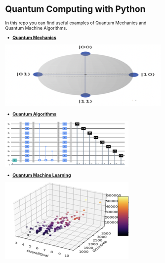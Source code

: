 # Quantum Computing with Python

In this repo you can find useful examples of Quantum Mechanics and Quantum Machine Algorithms.

- <ins>**[Quantum Mechanics](https://github.com/mdipietro09/QuantumComputing_Utils/blob/master/example_quantum_mechanics.ipynb)**</ins>
<img src="_docs/qubit.PNG" width="600" height="200">

- <ins>**[Quantum Algorithms](https://github.com/mdipietro09/QuantumComputing_Utils/blob/master/example_quantum_algorithms.ipynb)**</ins>
<img src="_docs/circuit.PNG" width="400" height="150">
	
- <ins>**[Quantum Machine Learning](https://github.com/mdipietro09/QuantumComputing_Utils/blob/master/example_quantum_ml.ipynb)**</ins>
<img src="_docs/qml.PNG" width="400" height="250">

